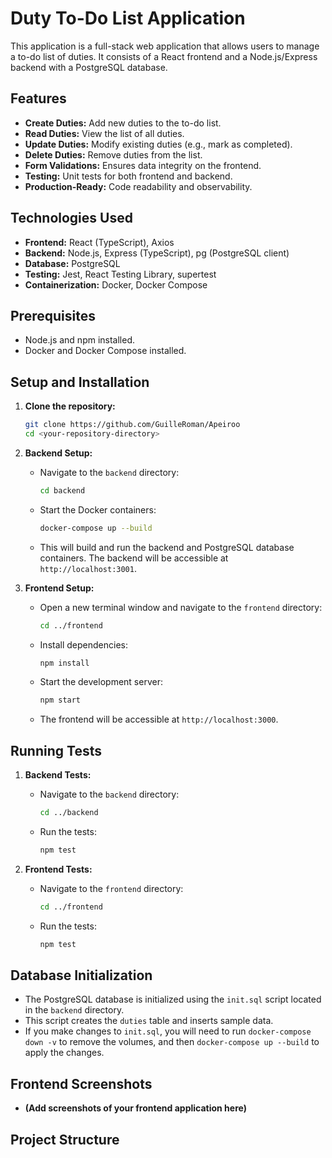 # Duty To-Do List Application

This application is a full-stack web application that allows users to manage a to-do list of duties. It consists of a React frontend and a Node.js/Express backend with a PostgreSQL database.

## Features

* **Create Duties:** Add new duties to the to-do list.
* **Read Duties:** View the list of all duties.
* **Update Duties:** Modify existing duties (e.g., mark as completed).
* **Delete Duties:** Remove duties from the list.
* **Form Validations:** Ensures data integrity on the frontend.
* **Testing:** Unit tests for both frontend and backend.
* **Production-Ready:** Code readability and observability.

## Technologies Used

* **Frontend:** React (TypeScript), Axios
* **Backend:** Node.js, Express (TypeScript), pg (PostgreSQL client)
* **Database:** PostgreSQL
* **Testing:** Jest, React Testing Library, supertest
* **Containerization:** Docker, Docker Compose

## Prerequisites

* Node.js and npm installed.
* Docker and Docker Compose installed.

## Setup and Installation

1.  **Clone the repository:**

    ```bash
    git clone https://github.com/GuilleRoman/Apeiroo
    cd <your-repository-directory>
    ```

2.  **Backend Setup:**

    * Navigate to the `backend` directory:

        ```bash
        cd backend
        ```

    * Start the Docker containers:

        ```bash
        docker-compose up --build
        ```

    * This will build and run the backend and PostgreSQL database containers. The backend will be accessible at `http://localhost:3001`.

3.  **Frontend Setup:**

    * Open a new terminal window and navigate to the `frontend` directory:

        ```bash
        cd ../frontend
        ```

    * Install dependencies:

        ```bash
        npm install
        ```

    * Start the development server:

        ```bash
        npm start
        ```

    * The frontend will be accessible at `http://localhost:3000`.

## Running Tests

1.  **Backend Tests:**

    * Navigate to the `backend` directory:

        ```bash
        cd ../backend
        ```

    * Run the tests:

        ```bash
        npm test
        ```

2.  **Frontend Tests:**

    * Navigate to the `frontend` directory:

        ```bash
        cd ../frontend
        ```

    * Run the tests:

        ```bash
        npm test
        ```

## Database Initialization

* The PostgreSQL database is initialized using the `init.sql` script located in the `backend` directory.
* This script creates the `duties` table and inserts sample data.
* If you make changes to `init.sql`, you will need to run `docker-compose down -v` to remove the volumes, and then `docker-compose up --build` to apply the changes.

## Frontend Screenshots

* **(Add screenshots of your frontend application here)**

## Project Structure